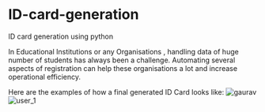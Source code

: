 # ID-card-generation
ID card generation using python

In Educational Institutions or any Organisations , handling data of huge number of students has always been a challenge. Automating several aspects of registration can help these organisations a lot and increase operational efficiency.

Here are the examples of how a final generated ID Card looks like:
![gaurav](https://github.com/user-attachments/assets/2dab0701-2700-4204-a43f-9f2490a8744c)
![user_1](https://github.com/user-attachments/assets/5b641297-b77a-427c-92c7-d88a13d26a78)
